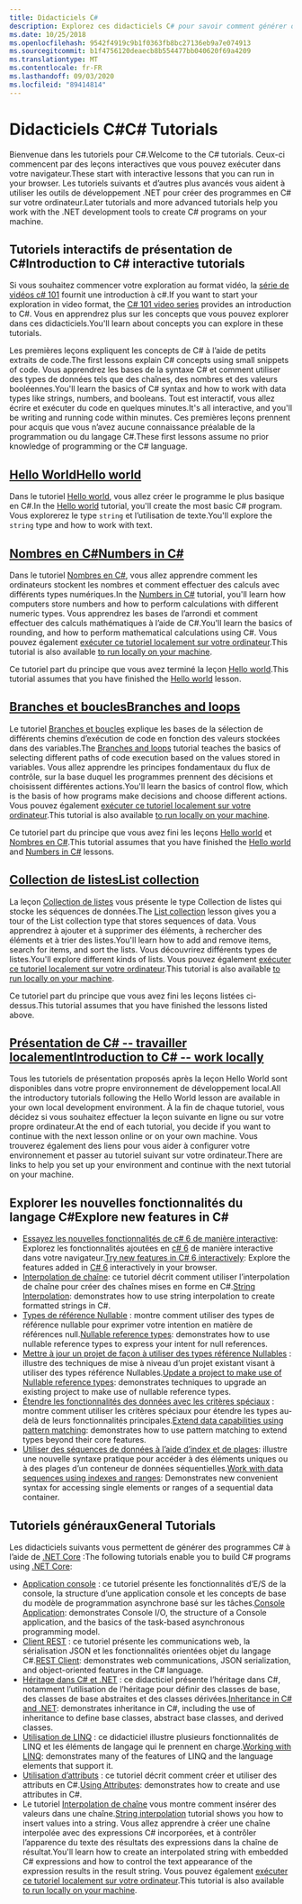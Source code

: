 ```yaml
---
title: Didacticiels C#
description: Explorez ces didacticiels C# pour savoir comment générer des programmes C# et découvrez les fonctionnalités du langage C#.
ms.date: 10/25/2018
ms.openlocfilehash: 9542f4919c9b1f0363fb8bc27136eb9a7e074913
ms.sourcegitcommit: b1f4756120deaecb8b554477bb040620f69a4209
ms.translationtype: MT
ms.contentlocale: fr-FR
ms.lasthandoff: 09/03/2020
ms.locfileid: "89414814"
---
```

# <a name="c-tutorials"></a><span data-ttu-id="0ecf2-103">Didacticiels C#</span><span class="sxs-lookup"><span data-stu-id="0ecf2-103">C# Tutorials</span></span>

<span data-ttu-id="0ecf2-104">Bienvenue dans les tutoriels pour C#.</span><span class="sxs-lookup"><span data-stu-id="0ecf2-104">Welcome to the C# tutorials.</span></span> <span data-ttu-id="0ecf2-105">Ceux-ci commencent par des leçons interactives que vous pouvez exécuter dans votre navigateur.</span><span class="sxs-lookup"><span data-stu-id="0ecf2-105">These start with interactive lessons that you can run in your browser.</span></span> <span data-ttu-id="0ecf2-106">Les tutoriels suivants et d’autres plus avancés vous aident à utiliser les outils de développement .NET pour créer des programmes en C# sur votre ordinateur.</span><span class="sxs-lookup"><span data-stu-id="0ecf2-106">Later tutorials and more advanced tutorials help you work with the .NET development tools to create C# programs on your machine.</span></span>

## <a name="introduction-to-c-interactive-tutorials"></a><span data-ttu-id="0ecf2-107">Tutoriels interactifs de présentation de C#</span><span class="sxs-lookup"><span data-stu-id="0ecf2-107">Introduction to C# interactive tutorials</span></span>

<span data-ttu-id="0ecf2-108">Si vous souhaitez commencer votre exploration au format vidéo, la [série de vidéos c# 101](https://aka.ms/dotnet3-csharp) fournit une introduction à c#.</span><span class="sxs-lookup"><span data-stu-id="0ecf2-108">If you want to start your exploration in video format, the [C# 101 video series](https://aka.ms/dotnet3-csharp) provides an introduction to C#.</span></span> <span data-ttu-id="0ecf2-109">Vous en apprendrez plus sur les concepts que vous pouvez explorer dans ces didacticiels.</span><span class="sxs-lookup"><span data-stu-id="0ecf2-109">You'll learn about concepts you can explore in these tutorials.</span></span>

<span data-ttu-id="0ecf2-110">Les premières leçons expliquent les concepts de C# à l’aide de petits extraits de code.</span><span class="sxs-lookup"><span data-stu-id="0ecf2-110">The first lessons explain C# concepts using small snippets of code.</span></span> <span data-ttu-id="0ecf2-111">Vous apprendrez les bases de la syntaxe C# et comment utiliser des types de données tels que des chaînes, des nombres et des valeurs booléennes.</span><span class="sxs-lookup"><span data-stu-id="0ecf2-111">You'll learn the basics of C# syntax and how to work with data types like strings, numbers, and booleans.</span></span> <span data-ttu-id="0ecf2-112">Tout est interactif, vous allez écrire et exécuter du code en quelques minutes.</span><span class="sxs-lookup"><span data-stu-id="0ecf2-112">It's all interactive, and you'll be writing and running code within minutes.</span></span> <span data-ttu-id="0ecf2-113">Ces premières leçons prennent pour acquis que vous n’avez aucune connaissance préalable de la programmation ou du langage C#.</span><span class="sxs-lookup"><span data-stu-id="0ecf2-113">These first lessons assume no prior knowledge of programming or the C# language.</span></span>

## <a name="hello-world"></a>[<span data-ttu-id="0ecf2-114">Hello World</span><span class="sxs-lookup"><span data-stu-id="0ecf2-114">Hello world</span></span>](intro-to-csharp/hello-world.yml)

<span data-ttu-id="0ecf2-115">Dans le tutoriel [Hello world](intro-to-csharp/hello-world.yml), vous allez créer le programme le plus basique en C#.</span><span class="sxs-lookup"><span data-stu-id="0ecf2-115">In the [Hello world](intro-to-csharp/hello-world.yml) tutorial, you'll create the most basic C# program.</span></span> <span data-ttu-id="0ecf2-116">Vous explorerez le type `string` et l’utilisation de texte.</span><span class="sxs-lookup"><span data-stu-id="0ecf2-116">You'll explore the `string` type and how to work with text.</span></span>

## <a name="numbers-in-c"></a>[<span data-ttu-id="0ecf2-117">Nombres en C#</span><span class="sxs-lookup"><span data-stu-id="0ecf2-117">Numbers in C#</span></span>](intro-to-csharp/numbers-in-csharp.yml)

<span data-ttu-id="0ecf2-118">Dans le tutoriel [Nombres en C#](intro-to-csharp/numbers-in-csharp.yml), vous allez apprendre comment les ordinateurs stockent les nombres et comment effectuer des calculs avec différents types numériques.</span><span class="sxs-lookup"><span data-stu-id="0ecf2-118">In the [Numbers in C#](intro-to-csharp/numbers-in-csharp.yml) tutorial, you'll learn how computers store numbers and how to perform calculations with different numeric types.</span></span> <span data-ttu-id="0ecf2-119">Vous apprendrez les bases de l’arrondi et comment effectuer des calculs mathématiques à l’aide de C#.</span><span class="sxs-lookup"><span data-stu-id="0ecf2-119">You'll learn the basics of rounding, and how to perform mathematical calculations using C#.</span></span> <span data-ttu-id="0ecf2-120">Vous pouvez également [exécuter ce tutoriel localement sur votre ordinateur](intro-to-csharp/numbers-in-csharp-local.md).</span><span class="sxs-lookup"><span data-stu-id="0ecf2-120">This tutorial is also available [to run locally on your machine](intro-to-csharp/numbers-in-csharp-local.md).</span></span>

<span data-ttu-id="0ecf2-121">Ce tutoriel part du principe que vous avez terminé la leçon [Hello world](intro-to-csharp/hello-world.yml).</span><span class="sxs-lookup"><span data-stu-id="0ecf2-121">This tutorial assumes that you have finished the [Hello world](intro-to-csharp/hello-world.yml) lesson.</span></span>

## <a name="branches-and-loops"></a>[<span data-ttu-id="0ecf2-122">Branches et boucles</span><span class="sxs-lookup"><span data-stu-id="0ecf2-122">Branches and loops</span></span>](intro-to-csharp/branches-and-loops.yml)

<span data-ttu-id="0ecf2-123">Le tutoriel [Branches et boucles](intro-to-csharp/branches-and-loops.yml) explique les bases de la sélection de différents chemins d’exécution de code en fonction des valeurs stockées dans des variables.</span><span class="sxs-lookup"><span data-stu-id="0ecf2-123">The [Branches and loops](intro-to-csharp/branches-and-loops.yml) tutorial teaches the basics of selecting different paths of code execution based on the values stored in variables.</span></span> <span data-ttu-id="0ecf2-124">Vous allez apprendre les principes fondamentaux du flux de contrôle, sur la base duquel les programmes prennent des décisions et choisissent différentes actions.</span><span class="sxs-lookup"><span data-stu-id="0ecf2-124">You'll learn the basics of control flow, which is the basis of how programs make decisions and choose different actions.</span></span> <span data-ttu-id="0ecf2-125">Vous pouvez également [exécuter ce tutoriel localement sur votre ordinateur](intro-to-csharp/branches-and-loops-local.md).</span><span class="sxs-lookup"><span data-stu-id="0ecf2-125">This tutorial is also available [to run locally on your machine](intro-to-csharp/branches-and-loops-local.md).</span></span>

<span data-ttu-id="0ecf2-126">Ce tutoriel part du principe que vous avez fini les leçons [Hello world](intro-to-csharp/hello-world.yml) et [Nombres en C#](intro-to-csharp/numbers-in-csharp.yml).</span><span class="sxs-lookup"><span data-stu-id="0ecf2-126">This tutorial assumes that you have finished the [Hello world](intro-to-csharp/hello-world.yml) and [Numbers in C#](intro-to-csharp/numbers-in-csharp.yml) lessons.</span></span>

## <a name="list-collection"></a>[<span data-ttu-id="0ecf2-127">Collection de listes</span><span class="sxs-lookup"><span data-stu-id="0ecf2-127">List collection</span></span>](intro-to-csharp/list-collection.yml)

<span data-ttu-id="0ecf2-128">La leçon [Collection de listes](intro-to-csharp/list-collection.yml) vous présente le type Collection de listes qui stocke les séquences de données.</span><span class="sxs-lookup"><span data-stu-id="0ecf2-128">The [List collection](intro-to-csharp/list-collection.yml) lesson gives you a tour of the List collection type that stores sequences of data.</span></span> <span data-ttu-id="0ecf2-129">Vous apprendrez à ajouter et à supprimer des éléments, à rechercher des éléments et à trier des listes.</span><span class="sxs-lookup"><span data-stu-id="0ecf2-129">You'll learn how to add and remove items, search for items, and sort the lists.</span></span> <span data-ttu-id="0ecf2-130">Vous découvrirez différents types de listes.</span><span class="sxs-lookup"><span data-stu-id="0ecf2-130">You'll explore different kinds of lists.</span></span> <span data-ttu-id="0ecf2-131">Vous pouvez également [exécuter ce tutoriel localement sur votre ordinateur](intro-to-csharp/arrays-and-collections.md).</span><span class="sxs-lookup"><span data-stu-id="0ecf2-131">This tutorial is also available [to run locally on your machine](intro-to-csharp/arrays-and-collections.md).</span></span>

<span data-ttu-id="0ecf2-132">Ce tutoriel part du principe que vous avez fini les leçons listées ci-dessus.</span><span class="sxs-lookup"><span data-stu-id="0ecf2-132">This tutorial assumes that you have finished the lessons listed above.</span></span>

## <a name="introduction-to-c----work-locally"></a>[<span data-ttu-id="0ecf2-133">Présentation de C# -- travailler localement</span><span class="sxs-lookup"><span data-stu-id="0ecf2-133">Introduction to C# -- work locally</span></span>](intro-to-csharp/local-environment.md)

<span data-ttu-id="0ecf2-134">Tous les tutoriels de présentation proposés après la leçon Hello World sont disponibles dans votre propre environnement de développement local.</span><span class="sxs-lookup"><span data-stu-id="0ecf2-134">All the introductory tutorials following the Hello World lesson are available in your own local development environment.</span></span> <span data-ttu-id="0ecf2-135">À la fin de chaque tutoriel, vous décidez si vous souhaitez effectuer la leçon suivante en ligne ou sur votre propre ordinateur.</span><span class="sxs-lookup"><span data-stu-id="0ecf2-135">At the end of each tutorial, you decide if you want to continue with the next lesson online or on your own machine.</span></span> <span data-ttu-id="0ecf2-136">Vous trouverez également des liens pour vous aider à configurer votre environnement et passer au tutoriel suivant sur votre ordinateur.</span><span class="sxs-lookup"><span data-stu-id="0ecf2-136">There are links to help you set up your environment and continue with the next tutorial on your machine.</span></span>

## <a name="explore-new-features-in-c"></a><span data-ttu-id="0ecf2-137">Explorer les nouvelles fonctionnalités du langage C\#</span><span class="sxs-lookup"><span data-stu-id="0ecf2-137">Explore new features in C\#</span></span>

* <span data-ttu-id="0ecf2-138">[Essayez les nouvelles fonctionnalités de c# 6 de manière interactive](exploration/csharp-6.yml): Explorez les fonctionnalités ajoutées en [c# 6](../whats-new/csharp-6.md) de manière interactive dans votre navigateur.</span><span class="sxs-lookup"><span data-stu-id="0ecf2-138">[Try new features in C# 6 interactively](exploration/csharp-6.yml): Explore the features added in [C# 6](../whats-new/csharp-6.md) interactively in your browser.</span></span>
* <span data-ttu-id="0ecf2-139">[Interpolation de chaîne](string-interpolation.md): ce tutoriel décrit comment utiliser l’interpolation de chaîne pour créer des chaînes mises en forme en C#.</span><span class="sxs-lookup"><span data-stu-id="0ecf2-139">[String Interpolation](string-interpolation.md): demonstrates how to use string interpolation to create formatted strings in C#.</span></span>
* <span data-ttu-id="0ecf2-140">[Types de référence Nullable](nullable-reference-types.md) : montre comment utiliser des types de référence nullable pour exprimer votre intention en matière de références null.</span><span class="sxs-lookup"><span data-stu-id="0ecf2-140">[Nullable reference types](nullable-reference-types.md): demonstrates how to use nullable reference types to express your intent for null references.</span></span>
* <span data-ttu-id="0ecf2-141">[Mettre à jour un projet de façon à utiliser des types référence Nullables](upgrade-to-nullable-references.md) : illustre des techniques de mise à niveau d’un projet existant visant à utiliser des types référence Nullables.</span><span class="sxs-lookup"><span data-stu-id="0ecf2-141">[Update a project to make use of Nullable reference types](upgrade-to-nullable-references.md): demonstrates techniques to upgrade an existing project to make use of nullable reference types.</span></span>
* <span data-ttu-id="0ecf2-142">[Étendre les fonctionnalités des données avec les critères spéciaux](pattern-matching.md) : montre comment utiliser les critères spéciaux pour étendre les types au-delà de leurs fonctionnalités principales.</span><span class="sxs-lookup"><span data-stu-id="0ecf2-142">[Extend data capabilities using pattern matching](pattern-matching.md): demonstrates how to use pattern matching to extend types beyond their core features.</span></span>
* <span data-ttu-id="0ecf2-143">[Utiliser des séquences de données à l’aide d’index et de plages](ranges-indexes.md): illustre une nouvelle syntaxe pratique pour accéder à des éléments uniques ou à des plages d’un conteneur de données séquentielles.</span><span class="sxs-lookup"><span data-stu-id="0ecf2-143">[Work with data sequences using indexes and ranges](ranges-indexes.md): Demonstrates new convenient syntax for accessing single elements or ranges of a sequential data container.</span></span>

## <a name="general-tutorials"></a><span data-ttu-id="0ecf2-144">Tutoriels généraux</span><span class="sxs-lookup"><span data-stu-id="0ecf2-144">General Tutorials</span></span>

<span data-ttu-id="0ecf2-145">Les didacticiels suivants vous permettent de générer des programmes C# à l’aide de [.NET Core](../../core/introduction.md) :</span><span class="sxs-lookup"><span data-stu-id="0ecf2-145">The following tutorials enable you to build C# programs using [.NET Core](../../core/introduction.md):</span></span>

* <span data-ttu-id="0ecf2-146">[Application console](console-teleprompter.md) : ce tutoriel présente les fonctionnalités d’E/S de la console, la structure d’une application console et les concepts de base du modèle de programmation asynchrone basé sur les tâches.</span><span class="sxs-lookup"><span data-stu-id="0ecf2-146">[Console Application](console-teleprompter.md): demonstrates Console I/O, the structure of a Console application, and the basics of the task-based asynchronous programming model.</span></span>
* <span data-ttu-id="0ecf2-147">[Client REST](console-webapiclient.md) : ce tutoriel présente les communications web, la sérialisation JSON et les fonctionnalités orientées objet du langage C#.</span><span class="sxs-lookup"><span data-stu-id="0ecf2-147">[REST Client](console-webapiclient.md): demonstrates web communications, JSON serialization, and object-oriented features in the C# language.</span></span>
* <span data-ttu-id="0ecf2-148">[Héritage dans C# et .NET](inheritance.md) : ce didacticiel présente l’héritage dans C#, notamment l’utilisation de l’héritage pour définir des classes de base, des classes de base abstraites et des classes dérivées.</span><span class="sxs-lookup"><span data-stu-id="0ecf2-148">[Inheritance in C# and .NET](inheritance.md): demonstrates inheritance in C#, including the use of inheritance to define base classes, abstract base classes, and derived classes.</span></span>
* <span data-ttu-id="0ecf2-149">[Utilisation de LINQ](working-with-linq.md) : ce didacticiel illustre plusieurs fonctionnalités de LINQ et les éléments de langage qui le prennent en charge.</span><span class="sxs-lookup"><span data-stu-id="0ecf2-149">[Working with LINQ](working-with-linq.md): demonstrates many of the features of LINQ and the language elements that support it.</span></span>
* <span data-ttu-id="0ecf2-150">[Utilisation d’attributs](attributes.md) : ce tutoriel décrit comment créer et utiliser des attributs en C#.</span><span class="sxs-lookup"><span data-stu-id="0ecf2-150">[Using Attributes](attributes.md): demonstrates how to create and use attributes in C#.</span></span>
* <span data-ttu-id="0ecf2-151">Le tutoriel [Interpolation de chaîne](exploration/interpolated-strings.yml) vous montre comment insérer des valeurs dans une chaîne.</span><span class="sxs-lookup"><span data-stu-id="0ecf2-151">[String interpolation](exploration/interpolated-strings.yml) tutorial shows you how to insert values into a string.</span></span> <span data-ttu-id="0ecf2-152">Vous allez apprendre à créer une chaîne interpolée avec des expressions C# incorporées, et à contrôler l’apparence du texte des résultats des expressions dans la chaîne de résultat.</span><span class="sxs-lookup"><span data-stu-id="0ecf2-152">You'll learn how to create an interpolated string with embedded C# expressions and how to control the text appearance of the expression results in the result string.</span></span> <span data-ttu-id="0ecf2-153">Vous pouvez également [exécuter ce tutoriel localement sur votre ordinateur](exploration/interpolated-strings-local.md).</span><span class="sxs-lookup"><span data-stu-id="0ecf2-153">This tutorial is also available [to run locally on your machine](exploration/interpolated-strings-local.md).</span></span>

